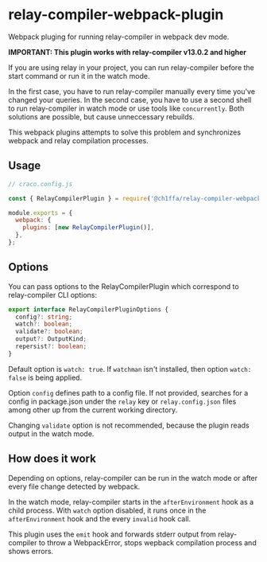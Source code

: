# relay-compiler-webpack-plugin

Webpack pluging for running relay-compiler in webpack dev mode.

**IMPORTANT: This plugin works with relay-compiler v13.0.2 and higher**

If you are using relay in your project, you can run relay-compiler before the start command or run it in the watch mode.

In the first case, you have to run relay-compiler manually every time you've changed your queries. In the second case, you have to use a second shell to run relay-compiler in watch mode or use tools like `concurrently`. Both solutions are possible, but cause unneccessary rebuilds.

This webpack plugins attempts to solve this problem and synchronizes webpack and relay compilation processes.

## Usage

```js
// craco.config.js

const { RelayCompilerPlugin } = require('@ch1ffa/relay-compiler-webpack-plugin');

module.exports = {
  webpack: {
    plugins: [new RelayCompilerPlugin()],
  },
};
```

## Options

You can pass options to the RelayCompilerPlugin which correspond to relay-compiler CLI options:

```ts
export interface RelayCompilerPluginOptions {
  config?: string;
  watch?: boolean;
  validate?: boolean;
  output?: OutputKind;
  repersist?: boolean;
}
```

Default option is `watch: true`. If `watchman` isn't installed, then option `watch: false` is being applied.

Option `config` defines path to a config file. If not provided, searches for a config in package.json under the `relay` key or `relay.config.json` files among other up from the current working directory.

Changing `validate` option is not recommended, because the plugin reads output in the watch mode.

## How does it work

Depending on options, relay-compiler can be run in the watch mode or after every file change detected by webpack.

In the watch mode, relay-compiler starts in the `afterEnvironment` hook as a child process. With `watch` option disabled, it runs once in the `afterEnvironment` hook and the every `invalid` hook call.

This plugin uses the `emit` hook and forwards stderr output from relay-compiler to throw a WebpackError, stops wepback compilation process and shows errors.
